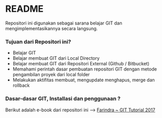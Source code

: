 [Farindra ~ GIT Tutorial 2017]: <https://docs.google.com/presentation/d/1VYS9WLByAb6VnFkvinIXIZ-4BnYwvSa6kRnynU3Ha9s/edit?usp=sharing> 

# README #

Repositori ini digunakan sebagai sarana belajar GIT dan mengimplementasikannya secara langsung.

### Tujuan dari Repositori ini? ###

* Belajar GIT 
* Belajar membuat GIT dari Local Directory
* Belajar membuat GIT dari Repositori External (Github / Bitbucket)
* Memahami perintah dasar pembuatan repositori GIT dengan metode pengambilan proyek dari local folder
* Melakukan aktifitas membuat, mengupdate menghapus, merge dan rollback

### Dasar-dasar GIT, Installasi dan penggunaan ? ###

Berikut adalah e-book dari repositori ini --> [Farindra ~ GIT Tutorial 2017]

